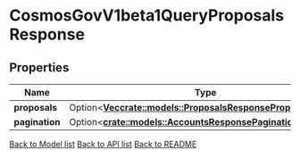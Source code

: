 # CosmosGovV1beta1QueryProposalsResponse

## Properties

| Name           | Type                                                                                                         | Description | Notes      |
| -------------- | ------------------------------------------------------------------------------------------------------------ | ----------- | ---------- |
| **proposals**  | Option<[**Vec<crate::models::ProposalsResponseProposalsInner>**](Proposals_response_proposals_inner.md)> |             | [optional] |
| **pagination** | Option<[**crate::models::AccountsResponsePagination**](Accounts_response_pagination.md)>                 |             | [optional] |

[Back to Model list](../README.md#documentation-for-models) [Back to API list](../README.md#documentation-for-api-endpoints) [Back to README](../README.md)
